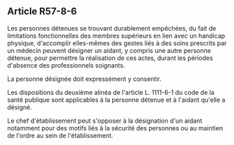 Article R57-8-6
----
Les personnes détenues se trouvant durablement empêchées, du fait de limitations
fonctionnelles des membres supérieurs en lien avec un handicap physique,
d'accomplir elles-mêmes des gestes liés à des soins prescrits par un médecin
peuvent désigner un aidant, y compris une autre personne détenue, pour permettre
la réalisation de ces actes, durant les périodes d'absence des professionnels
soignants.

La personne désignée doit expressément y consentir.

Les dispositions du deuxième alinéa de l'article L. 1111-6-1 du code de la santé
publique sont applicables à la personne détenue et à l'aidant qu'elle a désigné.

Le chef d'établissement peut s'opposer à la désignation d'un aidant notamment
pour des motifs liés à la sécurité des personnes ou au maintien de l'ordre au
sein de l'établissement.
